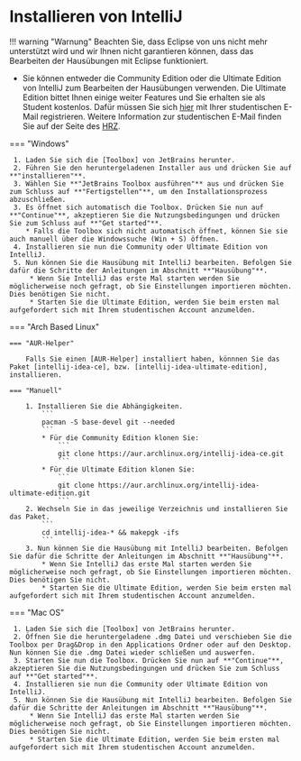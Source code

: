 # Installieren von IntelliJ

!!! warning "Warnung"
     Beachten Sie, dass Eclipse von uns nicht mehr unterstützt wird und wir Ihnen nicht garantieren können, dass das Bearbeiten der Hausübungen mit Eclipse funktioniert.
* Sie können entweder die Community Edition oder die Ultimate Edition von IntelliJ zum Bearbeiten der Hausübungen verwenden.
    Die Ultimate Edition bittet Ihnen einige weiter Features und Sie erhalten sie als Student kostenlos. Dafür müssen Sie sich [hier] mit Ihrer studentischen E-Mail registrieren.
    Weitere Information zur studentischen E-Mail finden Sie auf der Seite des [HRZ].

=== "Windows"

     1. Laden Sie sich die [Toolbox] von JetBrains herunter.
     2. Führen Sie den heruntergeladenen Installer aus und drücken Sie auf **"installieren"**.
     3. Wählen Sie **"JetBrains Toolbox ausführen"** aus und drücken Sie zum Schluss auf **"Fertigstellen"**, um den Installationsprozess abzuschließen.
     3. Es öffnet sich automatisch die Toolbox. Drücken Sie nun auf **"Continue"**, akzeptieren Sie die Nutzungsbedingungen und drücken Sie zum Schluss auf **"Get started"**.
        * Falls die Toolbox sich nicht automatisch öffnet, können Sie sie auch manuell über die Windowssuche (Win + S) öffnen.
     4. Installieren sie nun die Community oder Ultimate Edition von IntelliJ.
     5. Nun können Sie die Hausübung mit IntelliJ bearbeiten. Befolgen Sie dafür die Schritte der Anleitungen im Abschnitt **"Hausübung"**.
         * Wenn Sie IntelliJ das erste Mal starten werden Sie möglicherweise noch gefragt, ob Sie Einstellungen importieren möchten. Dies benötigen Sie nicht.
         * Starten Sie die Ultimate Edition, werden Sie beim ersten mal aufgefordert sich mit Ihrem studentischen Account anzumelden.

=== "Arch Based Linux"

    === "AUR-Helper"

        Falls Sie einen [AUR-Helper] installiert haben, könnnen Sie das Paket [intellij-idea-ce], bzw. [intellij-idea-ultimate-edition], installieren.

    === "Manuell"

        1. Installieren Sie die Abhängigkeiten.
            ```
            pacman -S base-devel git --needed
            ```
            * Für die Community Edition klonen Sie:
                ```
                git clone https://aur.archlinux.org/intellij-idea-ce.git
                ```
            * Für die Ultimate Edition klonen Sie:
                ```
                git clone https://aur.archlinux.org/intellij-idea-ultimate-edition.git
                ```
        2. Wechseln Sie in das jeweilige Verzeichnis und installieren Sie das Paket.
            ```
            cd intellij-idea-* && makepgk -ifs
            ```
        3. Nun können Sie die Hausübung mit IntelliJ bearbeiten. Befolgen Sie dafür die Schritte der Anleitungen im Abschnitt **"Hausübung"**.
            * Wenn Sie IntelliJ das erste Mal starten werden Sie möglicherweise noch gefragt, ob Sie Einstellungen importieren möchten. Dies benötigen Sie nicht.
            * Starten Sie die Ultimate Edition, werden Sie beim ersten mal aufgefordert sich mit Ihrem studentischen Account anzumelden.

=== "Mac OS"

     1. Laden Sie sich die [Toolbox] von JetBrains herunter.
     2. Öffnen Sie die heruntergeladene .dmg Datei und verschieben Sie die Toolbox per Drag&Drop in den Applications Ordner oder auf den Desktop. Nun können Sie die .dmg Datei wieder schließen und auswerfen.
     3. Starten Sie nun die Toolbox. Drücken Sie nun auf **"Continue"**, akzeptieren Sie die Nutzungsbedingungen und drücken Sie zum Schluss auf **"Get started"**.
     4. Installieren sie nun die Community oder Ultimate Edition von IntelliJ.
     5. Nun können Sie die Hausübung mit IntelliJ bearbeiten. Befolgen Sie dafür die Schritte der Anleitungen im Abschnitt **"Hausübung"**.
         * Wenn Sie IntelliJ das erste Mal starten werden Sie möglicherweise noch gefragt, ob Sie Einstellungen importieren möchten. Dies benötigen Sie nicht.
         * Starten Sie die Ultimate Edition, werden Sie beim ersten mal aufgefordert sich mit Ihrem studentischen Account anzumelden.

[hier]: https://www.jetbrains.com/de-de/community/education/#students
[HRZ]: https://www.hrz.tu-darmstadt.de/services/it_services/linux_mail/index.de.jsp
[Toolbox]: https://www.jetbrains.com/de-de/toolbox-app/
[AUR-Helper]: https://wiki.archlinux.org/title/AUR_helper
[intellij-idea-ce]: https://aur.archlinux.org/packages/intellij-idea-ce
[intellij-idea-ultimate-edition]: "https://aur.archlinux.org/packages/intellij-idea-ultimate-edition
